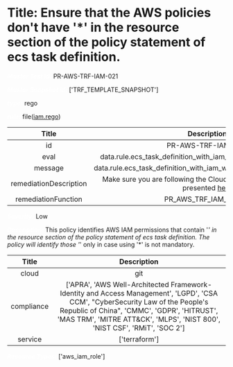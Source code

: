 



# Title: Ensure that the AWS policies don't have '*' in the resource section of the policy statement of ecs task definition.


***<font color="white">Master Test Id:</font>*** PR-AWS-TRF-IAM-021

***<font color="white">Master Snapshot Id:</font>*** ['TRF_TEMPLATE_SNAPSHOT']

***<font color="white">type:</font>*** rego

***<font color="white">rule:</font>*** file([iam.rego])  
  
  
  
  

|Title|Description|
| :---: | :---: |
|id|PR-AWS-TRF-IAM-021|
|eval|data.rule.ecs_task_definition_with_iam_wildcard_resource_access|
|message|data.rule.ecs_task_definition_with_iam_wildcard_resource_access_err|
|remediationDescription|Make sure you are following the Cloudformation template format presented <a href='https://registry.terraform.io/providers/hashicorp/aws/latest/docs/resources/iam_role' target='_blank'>here</a>|
|remediationFunction|PR_AWS_TRF_IAM_021.py|


***<font color="white">Severity:</font>*** Low

***<font color="white">Description:</font>*** This policy identifies AWS IAM permissions that contain '*' in the resource section of the policy statement of ecs task definition. The policy will identify those '*' only in case using '*' is not mandatory.  
  
  

|Title|Description|
| :---: | :---: |
|cloud|git|
|compliance|['APRA', 'AWS Well-Architected Framework-Identity and Access Management', 'LGPD', 'CSA CCM', "CyberSecurity Law of the People's Republic of China", 'CMMC', 'GDPR', 'HITRUST', 'MAS TRM', 'MITRE ATT&CK', 'MLPS', 'NIST 800', 'NIST CSF', 'RMiT', 'SOC 2']|
|service|['terraform']|


***<font color="white">Resource Types:</font>*** ['aws_iam_role']


[iam.rego]: https://github.com/prancer-io/prancer-compliance-test/tree/master/aws/terraform/iam.rego
